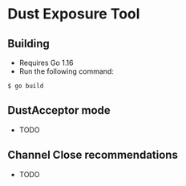 # Dust Exposure Tool

## Building
- Requires Go 1.16
- Run the following command:
```
$ go build
```

## DustAcceptor mode
- TODO

## Channel Close recommendations
- TODO